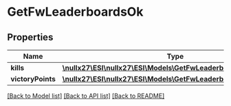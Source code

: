 # GetFwLeaderboardsOk

## Properties
Name | Type | Description | Notes
------------ | ------------- | ------------- | -------------
**kills** | [**\nullx27\ESI\nullx27\ESI\Models\GetFwLeaderboardsKills**](GetFwLeaderboardsKills.md) |  | 
**victoryPoints** | [**\nullx27\ESI\nullx27\ESI\Models\GetFwLeaderboardsVictoryPoints**](GetFwLeaderboardsVictoryPoints.md) |  | 

[[Back to Model list]](../README.md#documentation-for-models) [[Back to API list]](../README.md#documentation-for-api-endpoints) [[Back to README]](../README.md)


